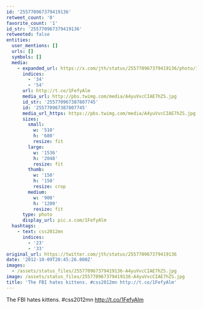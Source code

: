 ```yaml
---
id: '255770967379419136'
retweet_count: '0'
favorite_count: '1'
id_str: '255770967379419136'
retweeted: false
entities:
  user_mentions: []
  urls: []
  symbols: []
  media:
    - expanded_url: https://x.com/jth/status/255770967379419136/photo/1
      indices:
        - '34'
        - '54'
      url: http://t.co/1FefyAlm
      media_url: http://pbs.twimg.com/media/A4yuVvcCIAE7hZS.jpg
      id_str: '255770967387807745'
      id: '255770967387807745'
      media_url_https: https://pbs.twimg.com/media/A4yuVvcCIAE7hZS.jpg
      sizes:
        small:
          w: '510'
          h: '680'
          resize: fit
        large:
          w: '1536'
          h: '2048'
          resize: fit
        thumb:
          w: '150'
          h: '150'
          resize: crop
        medium:
          w: '900'
          h: '1200'
          resize: fit
      type: photo
      display_url: pic.x.com/1FefyAlm
  hashtags:
    - text: css2012mn
      indices:
        - '23'
        - '33'
original_url: https://twitter.com/jth/status/255770967379419136
date: '2012-10-09T20:45:26.000Z'
images:
  - /assets/status_files/255770967379419136-A4yuVvcCIAE7hZS.jpg
image: /assets/status_files/255770967379419136-A4yuVvcCIAE7hZS.jpg
title: 'The FBI hates kittens. #css2012mn http://t.co/1FefyAlm'
---
```


The FBI hates kittens. #css2012mn http://t.co/1FefyAlm